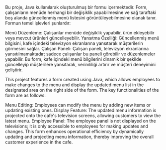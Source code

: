 Bu proje, Java kullanılarak oluşturulmuş bir formu içermektedir. Form, çalışanların menüde herhangi bir değişiklik yapabilmesine ve sağ taraftaki boş alanda güncellenmiş menü listesini görüntüleyebilmesine olanak tanır. Formun temel işlevleri şunlardır:

Menü Düzenleme: Çalışanlar menüde değişiklik yapabilir, ürün ekleyebilir veya mevcut ürünleri güncelleyebilir.
Yansıtma Özelliği: Güncellenmiş menü bilgisini, kafe içindeki televizyon ekranlarına yansıtarak müşterilerin görmesini sağlar.
Çalışan Paneli: Çalışan paneli, televizyon ekranlarına yansıtılmamaktadır; sadece çalışanlar bu paneli görebilir ve düzenlemeler yapabilir.
Bu form, kafe içindeki menü bilgilerini dinamik bir şekilde güncelleyip müşterilere yansıtarak, verimliliği artırır ve müşteri deneyimini geliştirir.

This project features a form created using Java, which allows employees to make changes to the menu and display the updated menu list in the designated area on the right side of the form. The key functionalities of the form are as follows:

Menu Editing: Employees can modify the menu by adding new items or updating existing ones.
Display Feature: The updated menu information is projected onto the café's television screens, allowing customers to view the latest menu.
Employee Panel: The employee panel is not displayed on the televisions; it is only accessible to employees for making updates and changes.
This form enhances operational efficiency by dynamically updating and projecting menu information, thereby improving the overall customer experience in the cafe.
